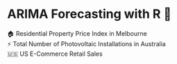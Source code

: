 # ARIMA Forecasting with R :crystal_ball:

:house: Residential Property Price Index in Melbourne  
:zap: Total Number of Photovoltaic Installations in Australia  
:us: US E-Commerce Retail Sales
